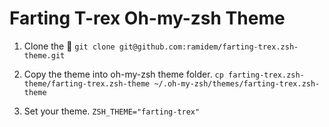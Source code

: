 # Farting T-rex Oh-my-zsh Theme

1. Clone the 🦖
`git clone git@github.com:ramidem/farting-trex.zsh-theme.git`

2. Copy the theme into oh-my-zsh theme folder.
`cp farting-trex.zsh-theme/farting-trex.zsh-theme ~/.oh-my-zsh/themes/farting-trex.zsh-theme`

3. Set your theme.
`ZSH_THEME="farting-trex"`
